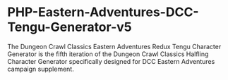 # PHP-Eastern-Adventures-DCC-Tengu-Generator-v5
The Dungeon Crawl Classics Eastern Adventures Redux Tengu Character Generator is the fifth iteration of the Dungeon Crawl Classics Halfling Character Generator specifically designed for DCC Eastern Adventures campaign supplement.
